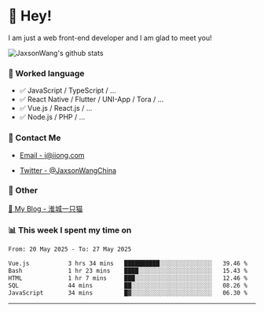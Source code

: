 # 👋 Hey!

I am just a web front-end developer and I am glad to meet you!

![JaxsonWang's github stats](https://github-readme-stats.vercel.app/api?username=JaxsonWang&&show_icons=true&&title_color=1abc9c&&icon_color=1abc9c)


### 📝 Worked language

- ✅ JavaScript / TypeScript / ...
- ✅ React Native / Flutter / UNI-App / Tora / ...
- ✅ Vue.js / React.js / ...
- ✅ Node.js / PHP / ...

### 📮 Contact Me

- [Email - i@iiong.com](mailto:i@iiong.com)

- [Twitter - @JaxsonWangChina](https://twitter.com/JaxsonWangChina)

### 🤪 Other

[📌 My Blog - 淮城一只猫](https://iiong.com)

### 📊 This week I spent my time on

<!--START_SECTION:waka-->

```txt
From: 20 May 2025 - To: 27 May 2025

Vue.js           3 hrs 34 mins   ██████████░░░░░░░░░░░░░░░   39.46 %
Bash             1 hr 23 mins    ████░░░░░░░░░░░░░░░░░░░░░   15.43 %
HTML             1 hr 7 mins     ███░░░░░░░░░░░░░░░░░░░░░░   12.46 %
SQL              44 mins         ██░░░░░░░░░░░░░░░░░░░░░░░   08.26 %
JavaScript       34 mins         █▓░░░░░░░░░░░░░░░░░░░░░░░   06.30 %
```

<!--END_SECTION:waka-->

---
